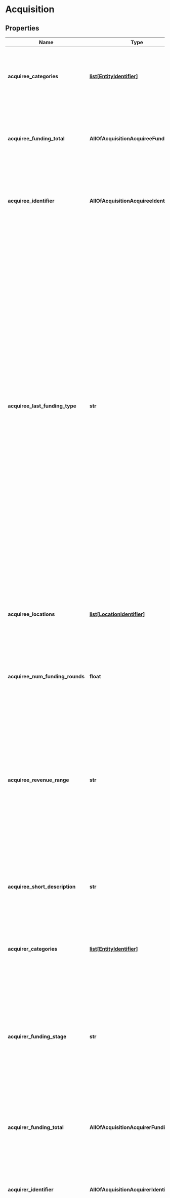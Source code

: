 # Acquisition

## Properties
Name | Type | Description | Notes
------------ | ------------- | ------------- | -------------
**acquiree_categories** | [**list[EntityIdentifier]**](EntityIdentifier.md) | Keyword, sector, or industry\\ Field Type: identifier_multi\\ Searchable: Yes\\ Search Operators: blank, includes, includes_all, not_includes, not_includes_all  | [optional] 
**acquiree_funding_total** | **AllOfAcquisitionAcquireeFundingTotal** | Total funding amount raised across all acquired organization&#x27;s funding rounds\\ Field Type: money\\ Searchable: Yes\\ Search Operators: between, blank, eq, gt, gte, lt, lte, not_eq  | [optional] 
**acquiree_identifier** | **AllOfAcquisitionAcquireeIdentifier** | Name of the acquired organization\\ Field Type: identifier\\ Searchable: Yes\\ Search Operators: blank, contains, eq, includes, not_contains, not_eq, not_includes, starts  | [optional] 
**acquiree_last_funding_type** | **str** | Last funding round type (e.g. Series A, Seed, Private Equity)\\ Field Type: enum\\ Searchable: Yes\\ Search Operators: blank, eq, includes, not_eq, not_includes\\ Possible values are:  * angel - Angel  * convertible_note - Convertible Note  * corporate_round - Corporate Round  * debt_financing - Debt Financing  * equity_crowdfunding - Equity Crowdfunding  * grant - Grant  * initial_coin_offering - Initial Coin Offering  * non_equity_assistance - Non-equity Assistance  * post_ipo_debt - Post-IPO Debt  * post_ipo_equity - Post-IPO Equity  * post_ipo_secondary - Post-IPO Secondary  * pre_seed - Pre-Seed  * private_equity - Private Equity  * product_crowdfunding - Product Crowdfunding  * secondary_market - Secondary Market  * seed - Seed  * series_a - Series A  * series_b - Series B  * series_c - Series C  * series_d - Series D  * series_e - Series E  * series_f - Series F  * series_g - Series G  * series_h - Series H  * series_i - Series I  * series_j - Series J  * series_unknown - Venture - Series Unknown  * undisclosed - Undisclosed  | [optional] 
**acquiree_locations** | [**list[LocationIdentifier]**](LocationIdentifier.md) | Where the acquired organization is headquartered\\ Field Type: identifier_multi\\ Searchable: Yes\\ Search Operators: blank, includes, includes_all, not_includes, not_includes_all  | [optional] 
**acquiree_num_funding_rounds** | **float** | Acquired organization&#x27;s total number of funding rounds\\ Field Type: integer\\ Searchable: Yes\\ Search Operators: between, blank, eq, gt, gte, lt, lte, not_eq  | [optional] 
**acquiree_revenue_range** | **str** | Estimated revenue range for acquired organization\\ Field Type: enum\\ Searchable: Yes\\ Search Operators: blank, eq, includes, not_eq, not_includes\\ Possible values are:  * r_00000000 - Less than $1M  * r_00001000 - $1M to $10M  * r_00010000 - $10M to $50M  * r_00050000 - $50M to $100M  * r_00100000 - $100M to $500M  * r_00500000 - $500M to $1B  * r_01000000 - $1B to $10B  * r_10000000 - $10B+  | [optional] 
**acquiree_short_description** | **str** | Text of acquired organization&#x27;s description, industries, and industry groups\\ Field Type: text_long\\ Searchable: Yes\\ Search Operators: blank, contains, not_contains  | [optional] 
**acquirer_categories** | [**list[EntityIdentifier]**](EntityIdentifier.md) | Keyword, sector, or industry\\ Field Type: identifier_multi\\ Searchable: Yes\\ Search Operators: blank, includes, includes_all, not_includes, not_includes_all  | [optional] 
**acquirer_funding_stage** | **str** | Acquiring organization&#x27;s most recent funding status\\ Field Type: enum\\ Searchable: Yes\\ Search Operators: blank, eq, includes, not_eq, not_includes\\ Possible values are:  * early_stage_venture - Early Stage Venture  * ipo - IPO  * late_stage_venture - Late Stage Venture  * m_and_a - M&amp;A  * private_equity - Private Equity  * seed - Seed  | [optional] 
**acquirer_funding_total** | **AllOfAcquisitionAcquirerFundingTotal** | Total funding amount raised across all acquiring organization&#x27;s funding rounds\\ Field Type: money\\ Searchable: Yes\\ Search Operators: between, blank, eq, gt, gte, lt, lte, not_eq  | [optional] 
**acquirer_identifier** | **AllOfAcquisitionAcquirerIdentifier** | Name of the acquiring organization\\ Field Type: identifier\\ Searchable: Yes\\ Search Operators: blank, contains, eq, includes, not_contains, not_eq, not_includes, starts  | [optional] 
**acquirer_locations** | [**list[LocationIdentifier]**](LocationIdentifier.md) | Where the organization is headquartered\\ Field Type: identifier_multi\\ Searchable: Yes\\ Search Operators: blank, includes, includes_all, not_includes, not_includes_all  | [optional] 
**acquirer_num_funding_rounds** | **float** | Acquiring organization&#x27;s total number of funding rounds\\ Field Type: integer\\ Searchable: Yes\\ Search Operators: between, blank, eq, gt, gte, lt, lte, not_eq  | [optional] 
**acquirer_revenue_range** | **str** | Estimated revenue range for acquiring organization\\ Field Type: enum\\ Searchable: Yes\\ Search Operators: blank, eq, includes, not_eq, not_includes\\ Possible values are:  * r_00000000 - Less than $1M  * r_00001000 - $1M to $10M  * r_00010000 - $10M to $50M  * r_00050000 - $50M to $100M  * r_00100000 - $100M to $500M  * r_00500000 - $500M to $1B  * r_01000000 - $1B to $10B  * r_10000000 - $10B+  | [optional] 
**acquirer_short_description** | **str** | Text of acquiring organization&#x27;s description, industries, and industry groups\\ Field Type: text_long\\ Searchable: Yes\\ Search Operators: blank, contains, not_contains  | [optional] 
**acquisition_type** | **str** | Type of acquisition\\ Field Type: enum\\ Searchable: Yes\\ Search Operators: blank, eq, includes, not_eq, not_includes\\ Possible values are:  * acquihire - Acquihire  * acquisition - Acquisition  * lbo - Leveraged Buyout  * management_buyout - Management Buyout  * merge - Merger  | [optional] 
**announced_on** | **AllOfAcquisitionAnnouncedOn** | Date the acquisition was announced\\ Field Type: date_precision\\ Searchable: Yes\\ Search Operators: between, blank, eq, gte, lte  | [optional] 
**completed_on** | **AllOfAcquisitionCompletedOn** | Date the Acquisition was completed\\ Field Type: date_precision\\ Searchable: Yes\\ Search Operators: between, blank, eq, gte, lte  | [optional] 
**created_at** | **datetime** | Field Type: datetime\\ Searchable: Yes\\ Search Operators: between, blank, eq, gte, lte  | [optional] 
**disposition_of_acquired** | **str** | How is the acquired Organization structured after the acquisition\\ Field Type: enum\\ Searchable: Yes\\ Search Operators: blank, eq, includes, not_eq, not_includes\\ Possible values are:  * combined - Combined  * division - Division  * product - Product  * separate_entity - Separate Entity  * subsidiary - Subsidiary  | [optional] 
**entity_def_id** | **str** | Field Type: enum\\ Searchable: Yes\\ Search Operators: blank, eq, includes, not_eq, not_includes\\ Possible values are:  * acquisition - Acquisition  | [optional] 
**identifier** | **AllOfAcquisitionIdentifier** | Auto-generated name of transaction (e.g. WhatsApp acquired by Facebook)\\ Field Type: identifier\\ Searchable: Yes\\ Search Operators: blank, contains, eq, includes, not_contains, not_eq, not_includes, starts  | 
**permalink** | **str** | Field Type: permalink\\ Searchable: No  | [optional] 
**price** | **AllOfAcquisitionPrice** | Price of the acquisition\\ Field Type: money\\ Searchable: Yes\\ Search Operators: between, blank, eq, gt, gte, lt, lte, not_eq  | [optional] 
**rank_acquisition** | **float** | Algorithmic rank assigned to the top 100,000 most active Acquisitions\\ Field Type: integer\\ Searchable: Yes\\ Search Operators: between, blank, eq, gt, gte, lt, lte, not_eq  | [optional] 
**short_description** | **str** | Short description of the Acquisition\\ Field Type: text_long\\ Searchable: Yes\\ Search Operators: blank, contains, not_contains  | [optional] 
**status** | **str** | Status of the acquisition\\ Field Type: enum\\ Searchable: Yes\\ Search Operators: blank, eq, includes, not_eq, not_includes\\ Possible values are:  * complete - Complete  * pending - Pending  | [optional] 
**terms** | **str** | Terms of the acquisition\\ Field Type: enum\\ Searchable: Yes\\ Search Operators: blank, eq, includes, not_eq, not_includes\\ Possible values are:  * cash - Cash  * cash_and_stock - Cash &amp; Stock  * stock - Stock  | [optional] 
**updated_at** | **datetime** | Field Type: datetime\\ Searchable: Yes\\ Search Operators: between, blank, eq, gte, lte  | [optional] 
**uuid** | **str** | Field Type: uuid\\ Searchable: Yes\\ Search Operators: blank, eq, includes, not_eq, not_includes  | [optional] 

[[Back to Model list]](../README.md#documentation-for-models) [[Back to API list]](../README.md#documentation-for-api-endpoints) [[Back to README]](../README.md)

